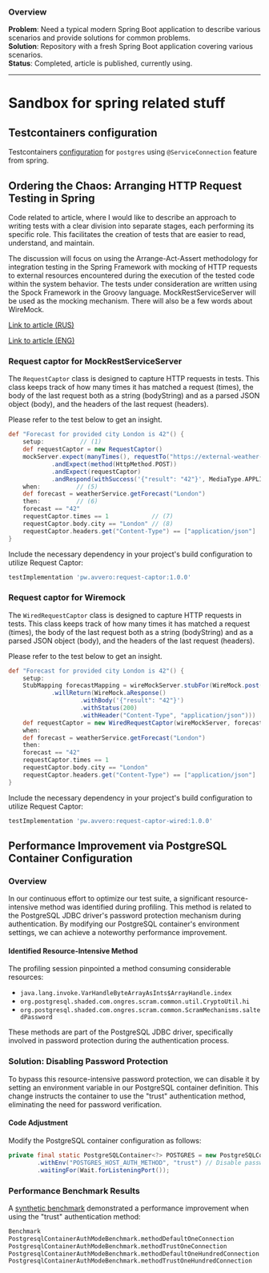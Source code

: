 ### Overview
**Problem**: Need a typical modern Spring Boot application to describe various scenarios and provide solutions for common problems.\
**Solution**: Repository with a fresh Spring Boot application covering various scenarios.\
**Status**: Completed, article is published, currently using.

----

# Sandbox for spring related stuff

## Testcontainers configuration

Testcontainers [configuration](https://github.com/avvero/spring-sandbox/blob/main/src/test/java/pw/avvero/spring/sandbox/ContainersConfiguration.java)
for `postgres` using `@ServiceConnection` feature from spring.

## Ordering the Chaos: Arranging HTTP Request Testing in Spring

Code related to article, where I would like to describe an approach to writing tests with a clear division into separate 
stages, each performing its specific role. This facilitates the creation of tests that are easier to read, understand, 
and maintain.

The discussion will focus on using the Arrange-Act-Assert methodology for integration testing in the Spring Framework 
with mocking of HTTP requests to external resources encountered during the execution of the tested code within the 
system behavior. The tests under consideration are written using the Spock Framework in the Groovy language. 
MockRestServiceServer will be used as the mocking mechanism. There will also be a few words about WireMock.

[Link to article (RUS)](https://habr.com/ru/articles/781812)

[Link to article (ENG)](https://medium.com/@avvero.abernathy/ordering-chaos-arranging-http-request-testing-in-spring-c625520d2418)

### Request captor for MockRestServiceServer

The `RequestCaptor` class is designed to capture HTTP requests in tests. This class keeps track of how many times it 
has matched a request (times), the body of the last request both as a string (bodyString) and as a parsed 
JSON object (body), and the headers of the last request (headers).

Please refer to the test below to get an insight.
```groovy
def "Forecast for provided city London is 42"() {
    setup:          // (1)
    def requestCaptor = new RequestCaptor()
    mockServer.expect(manyTimes(), requestTo("https://external-weather-api.com/forecast")) // (2)
            .andExpect(method(HttpMethod.POST))
            .andExpect(requestCaptor)                                                      // (3)
            .andRespond(withSuccess('{"result": "42"}', MediaType.APPLICATION_JSON));      // (4)
    when:          // (5)
    def forecast = weatherService.getForecast("London")
    then:          // (6)
    forecast == "42"
    requestCaptor.times == 1            // (7)
    requestCaptor.body.city == "London" // (8)
    requestCaptor.headers.get("Content-Type") == ["application/json"]
}
```

Include the necessary dependency in your project's build configuration to utilize Request Captor:
```groovy
testImplementation 'pw.avvero:request-captor:1.0.0'
```

### Request captor for Wiremock

The `WiredRequestCaptor` class is designed to capture HTTP requests in tests. This class keeps track of how many times it 
has matched a request (times), the body of the last request both as a string (bodyString) and as a parsed 
JSON object (body), and the headers of the last request (headers).

Please refer to the test below to get an insight.
```groovy
def "Forecast for provided city London is 42"() {
    setup:
    StubMapping forecastMapping = wireMockServer.stubFor(WireMock.post(WireMock.urlEqualTo("/forecast"))
            .willReturn(WireMock.aResponse()
                    .withBody('{"result": "42"}')
                    .withStatus(200)
                    .withHeader("Content-Type", "application/json")))
    def requestCaptor = new WiredRequestCaptor(wireMockServer, forecastMapping)
    when:
    def forecast = weatherService.getForecast("London")
    then:
    forecast == "42"
    requestCaptor.times == 1
    requestCaptor.body.city == "London"
    requestCaptor.headers.get("Content-Type") == ["application/json"]
}
```

Include the necessary dependency in your project's build configuration to utilize Request Captor:
```groovy
testImplementation 'pw.avvero:request-captor-wired:1.0.0'
```

## Performance Improvement via PostgreSQL Container Configuration

### Overview

In our continuous effort to optimize our test suite, a significant resource-intensive method was identified during
profiling. This method is related to the PostgreSQL JDBC driver's password protection mechanism during authentication.
By modifying our PostgreSQL container's environment settings, we can achieve a noteworthy performance improvement.

#### Identified Resource-Intensive Method

The profiling session pinpointed a method consuming considerable resources:

- `java.lang.invoke.VarHandleByteArrayAsInts$ArrayHandle.index`
- `org.postgresql.shaded.com.ongres.scram.common.util.CryptoUtil.hi`
- `org.postgresql.shaded.com.ongres.scram.common.ScramMechanisms.saltedPassword`

These methods are part of the PostgreSQL JDBC driver, specifically involved in password protection during the authentication process.

### Solution: Disabling Password Protection

To bypass this resource-intensive password protection, we can disable it by setting an environment variable in our 
PostgreSQL container definition. This change instructs the container to use the "trust" authentication method, 
eliminating the need for password verification.

#### Code Adjustment

Modify the PostgreSQL container configuration as follows:

```java
private final static PostgreSQLContainer<?> POSTGRES = new PostgreSQLContainer<>(DockerImageName.parse("postgres:14"))
        .withEnv("POSTGRES_HOST_AUTH_METHOD", "trust") // Disable password protection
        .waitingFor(Wait.forListeningPort());
```

### Performance Benchmark Results

A [synthetic benchmark](benchmark/src/jmh/java/pw/avvero/spring/sandbox/PostgresqlContainerAuthModeBenchmark.java) 
demonstrated a performance improvement when using the "trust" authentication method:
```md
Benchmark                                                               Mode  Cnt  Score   Error  Units
PostgresqlContainerAuthModeBenchmark.methodDefaultOneConnection           ss    4  1,056 ± 0,050   s/op
PostgresqlContainerAuthModeBenchmark.methodTrustOneConnection             ss   20  1,141 ± 0,082   s/op
PostgresqlContainerAuthModeBenchmark.methodDefaultOneHundredConnection    ss   14  2,201 ± 0,095   s/op
PostgresqlContainerAuthModeBenchmark.methodTrustOneHundredConnection      ss   20  1,635 ± 0,069   s/op
```
